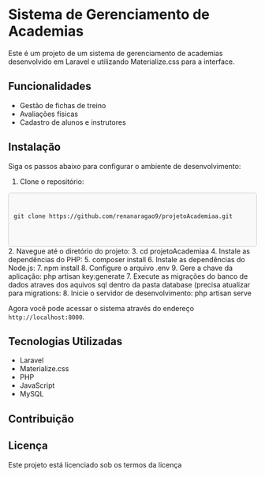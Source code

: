 # Sistema de Gerenciamento de Academias

Este é um projeto de um sistema de gerenciamento de academias desenvolvido em Laravel e utilizando Materialize.css para a interface.

## Funcionalidades

- Gestão de fichas de treino
- Avaliações físicas
- Cadastro de alunos e instrutores

## Instalação

Siga os passos abaixo para configurar o ambiente de desenvolvimento:

1. Clone o repositório:
<div style="border: 1px solid #ccc; padding: 10px; border-radius: 5px; background-color: #f9f9f9;">
    <pre>
        <code>
git clone https://github.com/renanaragao9/projetoAcademiaa.git
        </code>
    </pre>
</div>
2. Navegue até o diretório do projeto:
3.  cd projetoAcademiaa
4. Instale as dependências do PHP:
5.  composer install
6. Instale as dependências do Node.js:
7.  npm install
8.  Configure o arquivo .env
9.  Gere a chave da aplicação:
 php artisan key:generate
7. Execute as migrações do banco de dados atraves dos aquivos sql dentro da pasta database (precisa atualizar para migrations:
8.  Inicie o servidor de desenvolvimento:
    php artisan serve

Agora você pode acessar o sistema através do endereço `http://localhost:8000`.

## Tecnologias Utilizadas

- Laravel
- Materialize.css
- PHP
- JavaScript
- MySQL

## Contribuição

## Licença

Este projeto está licenciado sob os termos da licença 
